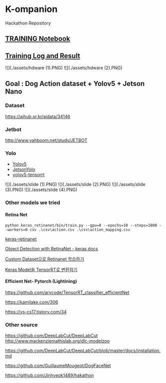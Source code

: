 # K-ompanion
Hackathon Repository

## [TRAINING Notebook](https://colab.research.google.com/drive/1ylJkBkTyJKYme370JfXaRW_AW5xW82rz?usp=sharing)

## [Training Log and Result](https://wandb.ai/curieuxjy/YOLOv5?workspace=user-curieuxjy)

![](./assets/hdware (1).PNG)
![](./assets/hdware (2).PNG)

## Goal : Dog Action dataset + Yolov5 + Jetson Nano

### Dataset

https://aihub.or.kr/aidata/34146

### Jetbot

http://www.yahboom.net/study/JETBOT


### Yolo

- [Yolov5](https://github.com/ultralytics/yolov5)
- [JetsonYolo](https://github.com/amirhosseinh77/JetsonYolo/blob/main/JetsonYolo.py)
- [yolov5-tensorrt](https://github.com/SeanAvery/yolov5-tensorrt)

![](./assets/slide (1).PNG)
![](./assets/slide (2).PNG)
![](./assets/slide (3).PNG)
![](./assets/slide (4).PNG)


### Other models we tried

#### Retina Net

`python keras_retinanet/bin/train.py --gpu=0 --epochs=10 --steps=1000 --workers=0 csv .\csv\action.csv .\csv\action_mapping.csv`

[keras-retinanet
](https://github.com/fizyr/keras-retinanet)

[Object Detection with RetinaNet - keras docs](https://keras.io/examples/vision/retinanet/)

[Custom Dataset으로 Retinanet 학습하기](https://boysboy3.tistory.com/149)

[Keras Model을 TensorRT로 변환하기](https://hagler.tistory.com/188)

#### Efficient Net- Pytorch (Lightining)

https://github.com/arvcode/TensorRT_classifier_efficientNet

https://kamilake.com/306

https://ys-cs17.tistory.com/34

### Other source

https://github.com/DeepLabCut/DeepLabCut
http://www.mackenziemathislab.org/dlc-modelzoo

https://github.com/DeepLabCut/DeepLabCut/blob/master/docs/installation.md

https://github.com/GuillaumeMougeot/DogFaceNet

https://github.com/Jinhyeok1489/hakathon
